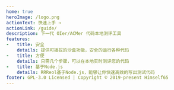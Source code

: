 ```yaml
---
home: true
heroImage: /logo.png
actionText: 快速上手 →
actionLink: /guide/
description: 下一代 OIer/ACMer 代码本地测评工具
features:
-   title: 安全
    details: 提供可插拔的沙盒功能，安全的运行各种代码
-   title: 方便
    details: 只需几个步骤，可以在本地实时测评您的代码
-   title: 基于Node.js
    details: RRReol基于Node.js，能够让你快速高效的写出测试代码
footer: GPL-3.0 Licensed | Copyright © 2019-present Himself65
---
```

